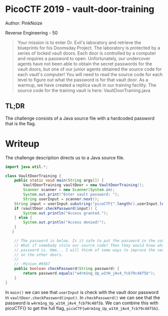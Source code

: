 # PicoCTF 2019 - vault-door-training
Author: PinkNoize

Reverse Engineering - 50

> Your mission is to enter Dr. Evil's laboratory and retrieve the blueprints for his Doomsday Project. The laboratory is protected by a series of locked vault doors. Each door is controlled by a computer and requires a password to open. Unfortunately, our undercover agents have not been able to obtain the secret passwords for the vault doors, but one of our junior agents obtained the source code for each vault's computer! You will need to read the source code for each level to figure out what the password is for that vault door. As a warmup, we have created a replica vault in our training facility. The source code for the training vault is here: VaultDoorTraining.java

## TL;DR

The challenge consists of a Java source file with a hardcoded password that is the flag.

# Writeup

The challenge description directs us to a Java source file.

```java
import java.util.*;

class VaultDoorTraining {
    public static void main(String args[]) {
        VaultDoorTraining vaultDoor = new VaultDoorTraining();
        Scanner scanner = new Scanner(System.in); 
        System.out.print("Enter vault password: ");
        String userInput = scanner.next();
	String input = userInput.substring("picoCTF{".length(),userInput.length()-1);
	if (vaultDoor.checkPassword(input)) {
	    System.out.println("Access granted.");
	} else {
	    System.out.println("Access denied!");
	}
   }

    // The password is below. Is it safe to put the password in the source code?
    // What if somebody stole our source code? Then they would know what our
    // password is. Hmm... I will think of some ways to improve the security
    // on the other doors.
    //
    // -Minion #9567
    public boolean checkPassword(String password) {
        return password.equals("w4rm1ng_Up_w1tH_jAv4_fcb79c48f5b");
    }
}
```

In `main()` we can see that `userInput` is check with the vault door password in `vaultDoor.checkPassword(input)`.
In `checkPassword()` we can see that the password is `w4rm1ng_Up_w1tH_jAv4_fcb79c48f5b`. We can combine this with picoCTF{} to get the full flag, `picoCTF{w4rm1ng_Up_w1tH_jAv4_fcb79c48f5b}`.